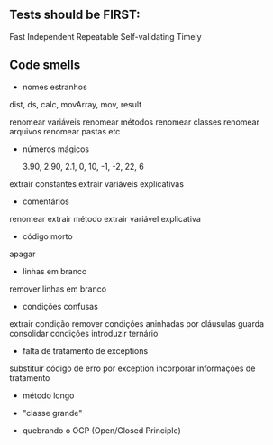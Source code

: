 ## Tests should be FIRST:

Fast
Independent
Repeatable
Self-validating
Timely

## Code smells

- nomes estranhos

dist, ds, calc, movArray, mov, result

renomear variáveis
renomear métodos
renomear classes
renomear arquivos
renomear pastas
etc

- números mágicos

  3.90, 2.90, 2.1, 0, 10, -1, -2, 22, 6

extrair constantes
extrair variáveis explicativas

- comentários

renomear
extrair método
extrair variável explicativa

- código morto

apagar

- linhas em branco

remover linhas em branco

- condições confusas

extrair condição
remover condições aninhadas por cláusulas guarda
consolidar condições
introduzir ternário

- falta de tratamento de exceptions

substituir código de erro por exception
incorporar informações de tratamento

- método longo

- "classe grande"

- quebrando o OCP (Open/Closed Principle)
